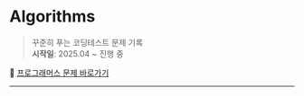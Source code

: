 # Algorithms

> 꾸준히 푸는 코딩테스트 문제 기록  
> **시작일**: 2025.04 ~ 진행 중

📍 [프로그래머스 문제 바로가기](https://school.programmers.co.kr/learn/challenges?order=acceptance_desc&statuses=unsolved&levels=0&languages=javascript)

---
